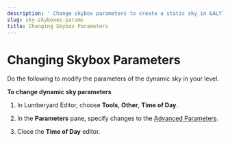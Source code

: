 ```yaml
---
description: ' Change skybox parameters to create a static sky in &ALYlong;. '
slug: sky-skyboxes-params
title: Changing Skybox Parameters
---
```

# Changing Skybox Parameters<a name="sky-skyboxes-params"></a>

Do the following to modify the parameters of the dynamic sky in your level\.

**To change dynamic sky parameters**

1. In Lumberyard Editor, choose **Tools**, **Other**, **Time of Day**\.

1. In the **Parameters** pane, specify changes to the [Advanced Parameters](sky-tod-parameters.md#advanced-time-of-day-parameters)\. 

1. Close the **Time of Day** editor\.